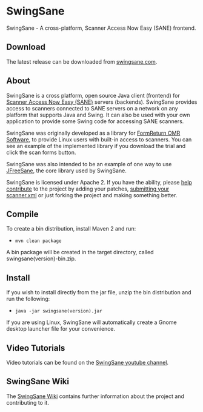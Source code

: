 # SwingSane
SwingSane - A cross-platform, Scanner Access Now Easy (SANE) frontend.

## Download

The latest release can be downloaded from [swingsane.com](http://swingsane.com/).

## About

SwingSane is a cross platform, open source Java client (frontend) for [Scanner Access Now Easy (SANE)](http://www.sane-project.org/) servers (backends). SwingSane provides access to scanners connected to SANE servers on a network on any platform that supports Java and Swing. It can also be used with your own application to provide some Swing code for accessing SANE scanners.

SwingSane was originally developed as a library for [FormReturn OMR Software](https://www.formreturn.com), to provide Linux users with built-in access to scanners. You can see an example of the implemented library if you download the trial and click the scan forms button.

SwingSane was also intended to be an example of one way to use [JFreeSane](https://github.com/sjamesr/jfreesane), the core library used by SwingSane.

SwingSane is licensed under Apache 2. If you have the ability, please [help contribute](../../wiki/Contributing) to the project by adding your patches, [submitting your scanner.xml](../../wiki/scanner.xml) or just forking the project and making something better.

## Compile
To create a bin distribution, install Maven 2 and run:

* `mvn clean package`

A bin package will be created in the target directory, called swingsane(version)-bin.zip.

## Install
If you wish to install directly from the jar file, unzip the bin distribution and run the following:

* `java -jar swingsane(version).jar`

If you are using Linux, SwingSane will automatically create a Gnome desktop launcher file for your convenience.

## Video Tutorials
Video tutorials can be found on the [SwingSane youtube channel](https://www.youtube.com/channel/UC-WXALbc1ZnhpsUlvOgSqdg).

## SwingSane Wiki
The [SwingSane Wiki](../../wiki/Home) contains further information about the project and contributing to it.
